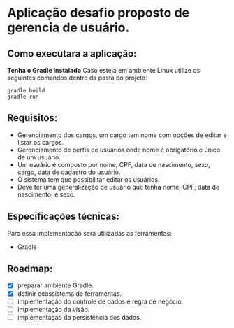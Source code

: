 # Aplicação desafio proposto de gerencia de usuário.
## Como executara a aplicação:
**Tenha o Gradle instalado**
Caso esteja em ambiente Linux utilize os seguintes comandos dentro da pasta do projeto:
```
gradle build
gradle run
```

## Requisitos:
* Gerenciamento dos cargos, um cargo tem nome com opções de editar e listar os cargos.
* Gerenciamento de perfis de usuários onde nome é obrigatório e único de um usuário.
* Um usuário é composto por nome, CPF, data de nascimento, sexo, cargo, data de cadastro do usuário.
* O sistema tem que possibilitar editar os usuários.
* Deve ter uma generalização de usuário que tenha nome, CPF, data de nascimento, e sexo.


## Especificações técnicas:
Para essa implementação será utilizadas as ferramentas:
* Gradle

## Roadmap:
- [x] preparar ambiente Gradle.
- [x] definir ecossistema de ferramentas.
- [ ] implementação do controle de dados e regra de negócio.
- [ ] implementação da visão.
- [ ] implementação da persistência dos dados.
